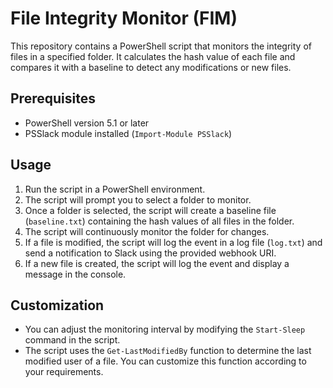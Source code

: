 # File Integrity Monitor (FIM)

This repository contains a PowerShell script that monitors the integrity of files in a specified folder. It calculates the hash value of each file and compares it with a baseline to detect any modifications or new files.

## Prerequisites

- PowerShell version 5.1 or later
- PSSlack module installed (`Import-Module PSSlack`)

## Usage

1. Run the script in a PowerShell environment.
2. The script will prompt you to select a folder to monitor.
3. Once a folder is selected, the script will create a baseline file (`baseline.txt`) containing the hash values of all files in the folder.
4. The script will continuously monitor the folder for changes.
5. If a file is modified, the script will log the event in a log file (`log.txt`) and send a notification to Slack using the provided webhook URI.
6. If a new file is created, the script will log the event and display a message in the console.

## Customization

- You can adjust the monitoring interval by modifying the `Start-Sleep` command in the script.
- The script uses the `Get-LastModifiedBy` function to determine the last modified user of a file. You can customize this function according to your requirements.

